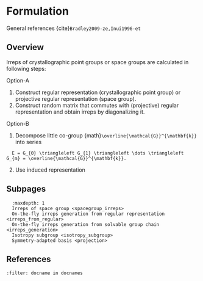 # Formulation

General references {cite}`Bradley2009-ze,Inui1996-et`

## Overview

Irreps of crystallographic point groups or space groups are calculated in following steps:

Option-A
1. Construct regular representation (crystallographic point group) or projective regular representation (space group).
2. Construct random matrix that commutes with (projective) regular representation and obtain irreps by diagonalizing it.

Option-B
1. Decompose little co-group {math}`\overline{\mathcal{G}}^{\mathbf{k}}` into series
  ```{math}
    E = G_{0} \triangleleft G_{1} \triangleleft \dots \triangleleft G_{m} = \overline{\mathcal{G}}^{\mathbf{k}}.
  ```
2. Use induced representation

## Subpages

```{toctree}
  :maxdepth: 1
  Irreps of space group <spacegroup_irreps>
  On-the-fly irreps generation from regular representation <irreps_from_regular>
  On-the-fly irreps generation from solvable group chain <irreps_generation>
  Isotropy subgroup <isotropy_subgroup>
  Symmetry-adapted basis <projection>
```

## References

```{bibliography}
:filter: docname in docnames
```

